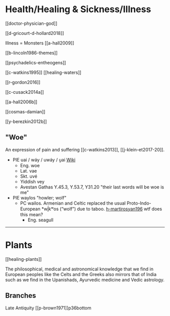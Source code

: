 # Health/Healing & Sickness/Illness

[[doctor-physician-god]]

[[d-gricourt-d-hollard2018]]


Illness = Monsters [[a-hall2009]]


[[b-lincoln1986-themes]]

[[psychadelics-entheogens]]

[[c-watkins1995]]
[[healing-waters]]

[[r-gordon2016]]

[[c-cusack2014a]]

[[a-hall2006b]]

[[cosmas-damian]]

[[y-berezkin2012b]]

## "Woe"

An expression of pain and suffering [[c-watkins2013]], [[j-klein-et2017-20]].
- PIE uai / wáy / uwáy / u̯ai [Wiki](https://en.wiktionary.org/wiki/Reconstruction:Proto-Indo-European/w%C3%A1y)
	- Eng. woe
	- Lat. vae
	- Skt. uvé
	- Yiddish vey
	- Avestan Gathas Y.45.3, Y.53.7, Y31.20 "their last words will be woe is me"
- PIE waylos "howler; wolf"
	- PC wailos. Armenian and Celtic replaced the usual Proto-Indo-European *wĺ̥kʷos (“wolf”) due to taboo. [h-martirosyan196](h-martirosyan.md) wtf does this mean?
		- Eng. seagull


---

# Plants
[[healing-plants]]


The philosophical, medical and astronomical knowledge that we find in European peoples like the Celts and the Greeks also mirrors that of India such as we find in the Upanishads, Ayurvedic medicine and Vedic astrology.

## Branches
Late Antiquity [[p-brown1971]]p36bottom